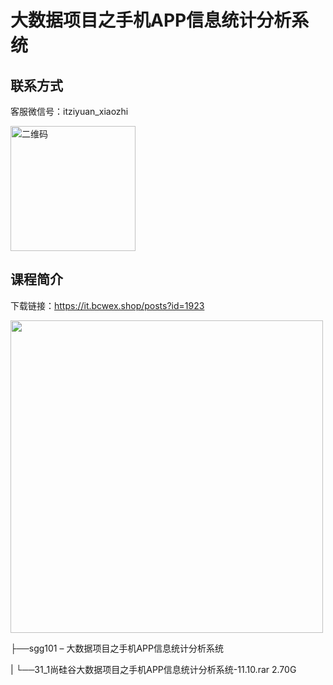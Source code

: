 # 大数据项目之手机APP信息统计分析系统

## 联系方式

客服微信号：itziyuan_xiaozhi

<img src="https://ziyuanyun.oss-cn-guangzhou.aliyuncs.com/common/20240614073449/666b82192834a.jpg" width="200" height="200" alt="二维码">

## 课程简介

下载链接：https://it.bcwex.shop/posts?id=1923

<img src="https://ziyuanyun.oss-cn-guangzhou.aliyuncs.com/yun/20240515183606/6644901630ba9.jpg" width="500" alt="">

  ├──sgg101 &#8211; 大数据项目之手机APP信息统计分析系统

 | └──31_1尚硅谷大数据项目之手机APP信息统计分析系统-11.10.rar 2.70G

  